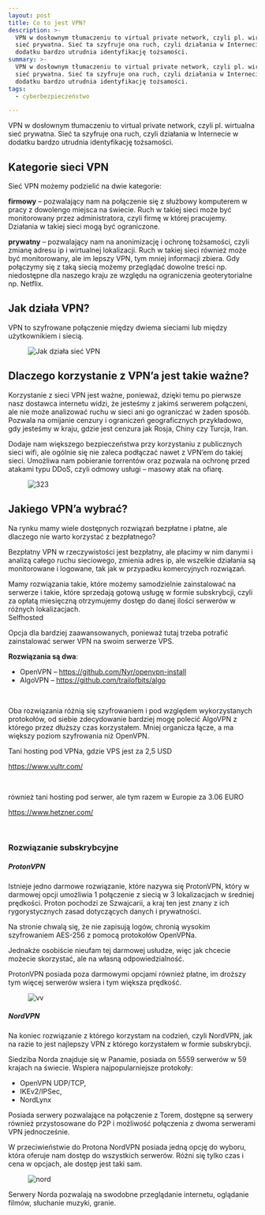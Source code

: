 ```yaml
---
layout: post
title: Co to jest VPN?
description: >-
  VPN w dosłownym tłumaczeniu to virtual private network, czyli pl. wirtualna
  sieć prywatna. Sieć ta szyfruje ona ruch, czyli działania w Internecie w
  dodatku bardzo utrudnia identyfikację tożsamości.
summary: >-
  VPN w dosłownym tłumaczeniu to virtual private network, czyli pl. wirtualna
  sieć prywatna. Sieć ta szyfruje ona ruch, czyli działania w Internecie w
  dodatku bardzo utrudnia identyfikację tożsamości.
tags:
  - cyberbezpieczeństwo

---
```

<div class="entry-content">
<p>VPN w dosłownym tłumaczeniu to virtual private network, czyli pl. wirtualna sieć prywatna. Sieć ta szyfruje ona ruch, czyli działania w Internecie w dodatku bardzo utrudnia identyfikację tożsamości.</p>
<h2 id="kategorie-sieci-vpn">Kategorie sieci VPN</h2>
<p>Sieć VPN możemy podzielić na dwie kategorie:</p>
<p><strong>firmowy</strong> &ndash; pozwalający nam na połączenie się z służbowy komputerem w pracy z dowolengo miejsca na świecie. Ruch w takiej sieci może być monitorowany przez administratora, czyli firmę w kt&oacute;rej pracujemy. Działania w takiej sieci mogą być ograniczone.</p>
<p><strong>prywatny</strong> &ndash; pozwalający nam na anonimizację i ochronę tożsamości, czyli zmianę adresu ip i wirtualnej lokalizacji. Ruch w takiej sieci r&oacute;wnież może być monitorowany, ale im lepszy VPN, tym mniej informacji zbiera. Gdy połączymy się z taką siecią możemy przeglądać dowolne treści np. niedostępne dla naszego kraju ze względu na ograniczenia geoterytorialne np. Netflix.</p>
<h2 id="jak-dzia-a-vpn">Jak działa VPN?</h2>
<p>VPN to szyfrowane połączenie między dwiema sieciami lub między użytkownikiem i siecią.</p>
<figure class="wp-block-image"><img src="https://i.imgur.com/v3DcxEH.png" alt="Jak działa sieć VPN" /></figure>
<h2 id="dlaczego-korzystanie-z-vpn-a-jest-takie-wa-ne">Dlaczego korzystanie z VPN&rsquo;a jest takie ważne?</h2>
<p>Korzystanie z sieci VPN jest ważne, ponieważ, dzięki temu po pierwsze nasz dostawca internetu widzi, że jesteśmy z jakimś serwerem połączeni, ale nie może analizować ruchu w sieci ani go ograniczać w żaden spos&oacute;b. Pozwala na omijanie cenzury i ograniczeń geograficznych przykładowo, gdy jesteśmy w kraju, gdzie jest cenzura jak Rosja, Chiny czy Turcja, Iran.</p>
<p>Dodaje nam większego bezpieczeństwa przy korzystaniu z publicznych sieci wifi, ale og&oacute;lnie się nie zaleca podłączać nawet z VPN&rsquo;em do takiej sieci. Umożliwa nam pobieranie torrent&oacute;w oraz pozwala na ochronę przed atakami typu DDoS, czyli odmowy usługi &ndash; masowy atak na ofiarę.</p>
<figure class="wp-block-image"><img src="https://i.imgur.com/fS5VZLr.png" alt="323" /></figure>
<h2 id="jakiego-vpn-a-wybra-">Jakiego VPN&rsquo;a wybrać?</h2>
<p>Na rynku mamy wiele dostępnych rozwiązań bezpłatne i płatne, ale dlaczego nie warto korzystać z bezpłatnego?</p>
<p>Bezpłatny VPN w rzeczywistości jest bezpłatny, ale płacimy w nim danymi i analizą całego ruchu sieciowego, zmienia adres ip, ale wszelkie działania są monitorowane i logowane, tak jak w przypadku komercyjnych rozwiązań.</p>
<p>Mamy rozwiązania takie, kt&oacute;re możemy samodzielnie zainstalować na serwerze i takie, kt&oacute;re sprzedają gotową usługę w formie subskrybcji, czyli za opłatą miesięczną otrzymujemy dostęp do danej ilości serwer&oacute;w w r&oacute;żnych lokalizacjach.<br />Selfhosted</p>
<p>Opcja dla bardziej zaawansowanych, ponieważ tutaj trzeba potrafić zainstalować serwer VPN na swoim serwerze VPS.</p>
<p><strong>Rozwiązania są dwa</strong>:</p>
<ul>
<li>OpenVPN &ndash; <a href="https://github.com/Nyr/openvpn-install">https://github.com/Nyr/openvpn-install</a></li>
<li>AlgoVPN &ndash; <a href="https://github.com/trailofbits/algo">https://github.com/trailofbits/algo</a></li>
</ul>
<p>&nbsp;</p>
<p>Oba rozwiązania r&oacute;żnią się szyfrowaniem i pod względem wykorzystanych protokoł&oacute;w, od siebie zdecydowanie bardziej mogę polecić AlgoVPN z kt&oacute;rego przez dłuższy czas korzystałem. Mniej organicza łącze, a ma większy poziom szyfrowania niż OpenVPN.</p>
<p>Tani hosting pod VPNa, gdzie VPS jest za 2,5 USD</p>
<p><a href="https://www.vultr.com/" target="_blank" rel="noopener">https://www.vultr.com/</a></p>
<figure class="wp-block-embed">
<div class="wp-block-embed__wrapper">&nbsp;</div>
</figure>
<p>r&oacute;wnież tani hosting pod serwer, ale tym razem w Europie za 3.06 EURO</p>
<p><a href="https://www.hetzner.com/" target="_blank" rel="noopener">https://www.hetzner.com/</a></p>
<p>&nbsp;</p>
<h3 id="rozwi-zanie-subskrybcyjne">Rozwiązanie subskrybcyjne</h3>
<h5 id="protonvpn">ProtonVPN</h5>
<p>Istnieje jedno darmowe rozwiązanie, kt&oacute;re nazywa się ProtonVPN, kt&oacute;ry w darmowej opcji umożliwia 1 połączenie z siecią w 3 lokalizacjach w średniej prędkości. Proton pochodzi ze Szwajcarii, a kraj ten jest znany z ich rygorystycznych zasad dotyczących danych i prywatności.</p>
<p>Na stronie chwalą się, że nie zapisują log&oacute;w, chronią wysokim szyfrowaniem AES-256 z pomocą protokoł&oacute;w OpenVPNa.</p>
<p>Jednakże osobiście nieufam tej darmowej usłudze, więc jak chcecie możecie skorzystać, ale na własną odpowiedzialność.</p>
<p>ProtonVPN posiada poza darmowymi opcjami r&oacute;wnież płatne, im droższy tym więcej serwer&oacute;w wsiera i tym większa prędkość.</p>
<figure class="wp-block-image"><img src="https://i.imgur.com/h0YGZDB.png" alt="vv" /></figure>
<h5 id="nordvpn">NordVPN</h5>
<p>Na koniec rozwiązanie z kt&oacute;rego korzystam na codzień, czyli NordVPN, jak na razie to jest najlepszy VPN z kt&oacute;rego korzystałem w formie subskrybcji.</p>
<p>Siedziba Norda znajduje się w Panamie, posiada on 5559 serwer&oacute;w w 59 krajach na świecie. Wspiera najpopularniejsze protokoły:</p>
<ul>
<li>OpenVPN UDP/TCP,</li>
<li>IKEv2/IPSec,</li>
<li>NordLynx</li>
</ul>
<p>Posiada serwery pozwalające na połączenie z Torem, dostępne są serwery r&oacute;wnież przystosowane do P2P i możliwość połączenia z dwoma serwerami VPN jednocześnie.</p>
<p>W przeciwieństwie do Protona NordVPN posiada jedną opcję do wyboru, kt&oacute;ra oferuje nam dostęp do wszystkich serwer&oacute;w. R&oacute;żni się tylko czas i cena w opcjach, ale dostęp jest taki sam.</p>
<figure class="wp-block-image"><img src="https://i.imgur.com/KpZjUoz.png" alt="nord" /></figure>
<p>Serwery Norda pozwalają na swodobne przeglądanie internetu, oglądanie film&oacute;w, słuchanie muzyki, granie.</p>
</div>
